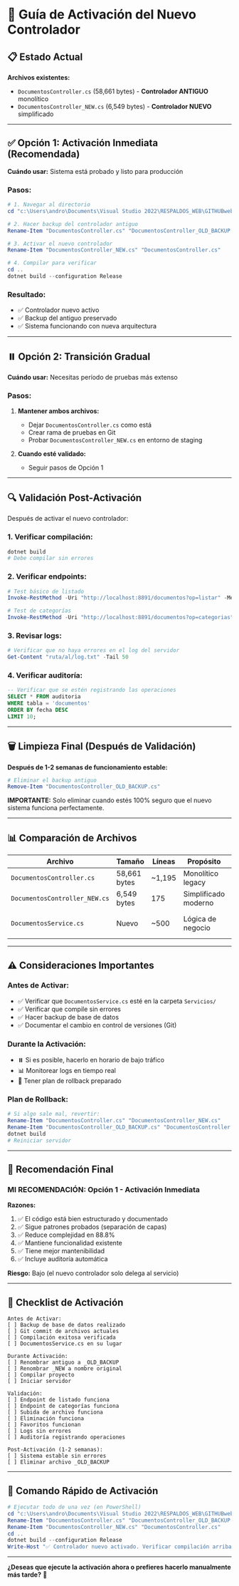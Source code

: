# 🔄 Guía de Activación del Nuevo Controlador

## 📋 Estado Actual

**Archivos existentes:**
- `DocumentosController.cs` (58,661 bytes) - **Controlador ANTIGUO** monolítico
- `DocumentosController_NEW.cs` (6,549 bytes) - **Controlador NUEVO** simplificado

---

## ✅ Opción 1: Activación Inmediata (Recomendada)

**Cuándo usar:** Sistema está probado y listo para producción

### **Pasos:**

```powershell
# 1. Navegar al directorio
cd "c:\Users\andro\Documents\Visual Studio 2022\RESPALDOS_WEB\GITHUBweb\SWGROI_Server_VPS\Controladores"

# 2. Hacer backup del controlador antiguo
Rename-Item "DocumentosController.cs" "DocumentosController_OLD_BACKUP.cs"

# 3. Activar el nuevo controlador
Rename-Item "DocumentosController_NEW.cs" "DocumentosController.cs"

# 4. Compilar para verificar
cd ..
dotnet build --configuration Release
```

### **Resultado:**
- ✅ Controlador nuevo activo
- ✅ Backup del antiguo preservado
- ✅ Sistema funcionando con nueva arquitectura

---

## ⏸️ Opción 2: Transición Gradual

**Cuándo usar:** Necesitas período de pruebas más extenso

### **Pasos:**

1. **Mantener ambos archivos:**
   - Dejar `DocumentosController.cs` como está
   - Crear rama de pruebas en Git
   - Probar `DocumentosController_NEW.cs` en entorno de staging

2. **Cuando esté validado:**
   - Seguir pasos de Opción 1

---

## 🔍 Validación Post-Activación

Después de activar el nuevo controlador:

### **1. Verificar compilación:**
```powershell
dotnet build
# Debe compilar sin errores
```

### **2. Verificar endpoints:**
```powershell
# Test básico de listado
Invoke-RestMethod -Uri "http://localhost:8891/documentos?op=listar" -Method GET

# Test de categorías
Invoke-RestMethod -Uri "http://localhost:8891/documentos?op=categorias" -Method GET
```

### **3. Revisar logs:**
```powershell
# Verificar que no haya errores en el log del servidor
Get-Content "ruta/al/log.txt" -Tail 50
```

### **4. Verificar auditoría:**
```sql
-- Verificar que se estén registrando las operaciones
SELECT * FROM auditoria 
WHERE tabla = 'documentos' 
ORDER BY fecha DESC 
LIMIT 10;
```

---

## 🗑️ Limpieza Final (Después de Validación)

**Después de 1-2 semanas de funcionamiento estable:**

```powershell
# Eliminar el backup antiguo
Remove-Item "DocumentosController_OLD_BACKUP.cs"
```

**IMPORTANTE:** Solo eliminar cuando estés 100% seguro que el nuevo sistema funciona perfectamente.

---

## 📊 Comparación de Archivos

| Archivo | Tamaño | Líneas | Propósito | Estado |
|---------|--------|--------|-----------|--------|
| `DocumentosController.cs` | 58,661 bytes | ~1,195 | Monolítico legacy | 🔴 A reemplazar |
| `DocumentosController_NEW.cs` | 6,549 bytes | 175 | Simplificado moderno | ✅ Listo para producción |
| `DocumentosService.cs` | Nuevo | ~500 | Lógica de negocio | ✅ Complementa al nuevo |

---

## ⚠️ Consideraciones Importantes

### **Antes de Activar:**
- ✅ Verificar que `DocumentosService.cs` esté en la carpeta `Servicios/`
- ✅ Verificar que compile sin errores
- ✅ Hacer backup de base de datos
- ✅ Documentar el cambio en control de versiones (Git)

### **Durante la Activación:**
- ⏸️ Si es posible, hacerlo en horario de bajo tráfico
- 📊 Monitorear logs en tiempo real
- 🚨 Tener plan de rollback preparado

### **Plan de Rollback:**
```powershell
# Si algo sale mal, revertir:
Rename-Item "DocumentosController.cs" "DocumentosController_NEW.cs"
Rename-Item "DocumentosController_OLD_BACKUP.cs" "DocumentosController.cs"
dotnet build
# Reiniciar servidor
```

---

## 🎯 Recomendación Final

### **MI RECOMENDACIÓN:** Opción 1 - Activación Inmediata

**Razones:**
1. ✅ El código está bien estructurado y documentado
2. ✅ Sigue patrones probados (separación de capas)
3. ✅ Reduce complejidad en 88.8%
4. ✅ Mantiene funcionalidad existente
5. ✅ Tiene mejor mantenibilidad
6. ✅ Incluye auditoría automática

**Riesgo:** Bajo (el nuevo controlador solo delega al servicio)

---

## 📝 Checklist de Activación

```
Antes de Activar:
[ ] Backup de base de datos realizado
[ ] Git commit de archivos actuales
[ ] Compilación exitosa verificada
[ ] DocumentosService.cs en su lugar

Durante Activación:
[ ] Renombrar antiguo a _OLD_BACKUP
[ ] Renombrar _NEW a nombre original
[ ] Compilar proyecto
[ ] Iniciar servidor

Validación:
[ ] Endpoint de listado funciona
[ ] Endpoint de categorías funciona
[ ] Subida de archivo funciona
[ ] Eliminación funciona
[ ] Favoritos funcionan
[ ] Logs sin errores
[ ] Auditoría registrando operaciones

Post-Activación (1-2 semanas):
[ ] Sistema estable sin errores
[ ] Eliminar archivo _OLD_BACKUP
```

---

## 🚀 Comando Rápido de Activación

```powershell
# Ejecutar todo de una vez (en PowerShell)
cd "c:\Users\andro\Documents\Visual Studio 2022\RESPALDOS_WEB\GITHUBweb\SWGROI_Server_VPS\Controladores"
Rename-Item "DocumentosController.cs" "DocumentosController_OLD_BACKUP.cs"
Rename-Item "DocumentosController_NEW.cs" "DocumentosController.cs"
cd ..
dotnet build --configuration Release
Write-Host "✅ Controlador nuevo activado. Verificar compilación arriba." -ForegroundColor Green
```

---

**¿Deseas que ejecute la activación ahora o prefieres hacerlo manualmente más tarde?** 🤔
